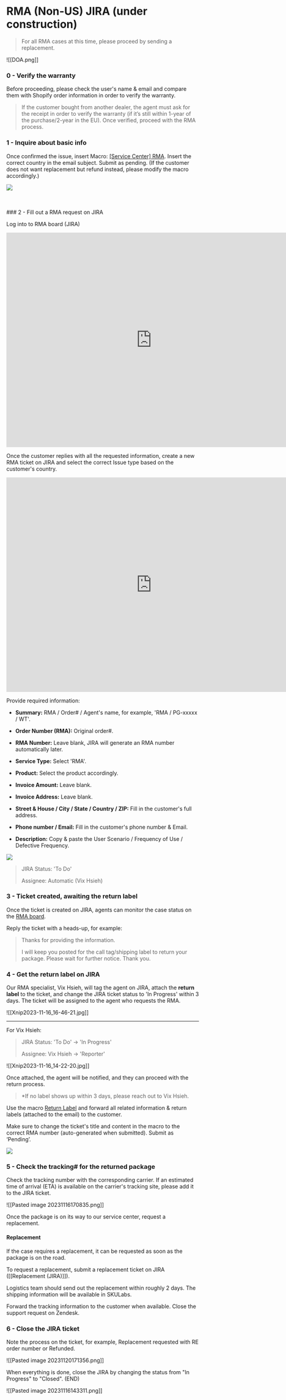 # RMA (Non-US) JIRA (under construction)
> For all RMA cases at this time, please proceed by sending a replacement.

![[DOA.png]]

### 0 - Verify the warranty
Before proceeding, please check the user's name & email and compare them with Shopify order information in order to verify the warranty.  

> If the customer bought from another dealer, the agent must ask for the receipt in order to verify the warranty (if it’s still within 1-year of the purchase/2-year in the EU). Once verified, proceed with the RMA process. 


### 1 - Inquire about basic info
Once confirmed the issue, insert Macro: <u>[Service Center] RMA</u>. Insert the correct country in the email subject. Submit as pending. (If the customer does not want replacement but refund instead, please modify the macro accordingly.)
   
![](https://lh6.googleusercontent.com/VWCN-i96sVs83WirSHbHUjLjE6IOMz_tEljtrtdN49Ku8VgFigOz_cE275qTC8_QTIU9UGzaP7dcyckopW74_JvDJBtfRRslCj1bil2P88Nod7buknQFs2nb2X5TB6VDXC0yx4HM3fVDeKj77K7VTp5_n4rGYeEgkfydUqVHygX-yywoKsjY20Ci_z1w)

<br>
<br>
### 2 - Fill out a RMA request on JIRA

Log into to RMA board (JIRA)

<iframe src="https://docs.google.com/presentation/d/e/2PACX-1vTJYyJaL00w9dJob_94CCS6jpHLrX6yDo7k1t2FjN_tHWuUxkFEVRRSzMDgvkg5Ejb1ya-ErAKwr-Hm/embed?start=false&loop=false" frameborder="0" width="760" height="560" allowfullscreen="true" mozallowfullscreen="true" webkitallowfullscreen="true"></iframe>

Once the customer replies with all the requested information, create a new RMA ticket on JIRA and select the correct Issue type based on the customer's country.

<iframe src="https://docs.google.com/presentation/d/e/2PACX-1vTrk2zOaLzrOk9-PegNYmb8wOdl5Ecvo03CZQt4l448H7yBMxsH-wVadcMSGTIvbtLwU_3e3hgmM6-b/embed?start=false&loop=false" frameborder="0" width="760" height="560" allowfullscreen="true" mozallowfullscreen="true" webkitallowfullscreen="true"></iframe>

Provide required information:

-  **Summary:** RMA / Order# / Agent's name, for example, 'RMA / PG-xxxxx / WT'.

-  **Order Number (RMA):** Original order#.

-  **RMA Number:** Leave blank, JIRA will generate an RMA number automatically later.

-  **Service Type:** Select 'RMA'.

-  **Product:** Select the product accordingly.

-  **Invoice Amount:** Leave blank.

-  **Invoice Address:** Leave blank.

-  **Street & House / City / State / Country / ZIP:** Fill in the customer's full address.

-  **Phone number / Email:** Fill in the customer's phone number & Email.

-  **Description:** Copy & paste the User Scenario / Frequency of Use / Defective Frequency.

![](https://lh6.googleusercontent.com/EAamxZ1yeMdxamyiDcaYoAPlFajXdWvGS-nQRkYgw-Z_6UeDMm8pbuQdKlKz5m0ChN8Cx8ZXu1jEfxA4X6Hhyxnun4jTPbyQwhn3yE04ZLP4ndwsHvnLK4Lr9zev145jlL6oclvqWIdxX095VpBeq9pwhZQCVuGiKR9QFcSkdBRc6I3x6R1TuCSqJXiG)

>JIRA Status: 'To Do' 
>
>Assignee: Automatic (Vix Hsieh)

### 3 - Ticket created, awaiting the return label
Once the ticket is created on JIRA, agents can monitor the case status on the [RMA board](https://positivegrid.atlassian.net/jira/software/projects/RMA/boards/63).
   
Reply the ticket with a heads-up, for example:
   
> Thanks for providing the information. 
> 
> I will keep you posted for the call tag/shipping label to return your package. Please wait for further notice. Thank you.

### 4 - Get the return label on JIRA
Our RMA specialist, Vix Hsieh, will tag the agent on JIRA, attach the **return label** to the ticket, and change the JIRA ticket status to 'In Progress' within 3 days. The ticket will be assigned to the agent who requests the RMA. 

![[Xnip2023-11-16_16-46-21.jpg]]

---
For Vix Hsieh:
>JIRA Status: 'To Do' -> 'In Progress' 
>
>Assignee: Vix Hsieh -> 'Reporter'

![[Xnip2023-11-16_14-22-20.jpg]]


Once attached, the agent will be notified, and they can proceed with the return process.
   
> *If no label shows up within 3 days, please reach out to Vix Hsieh.
   
Use the macro <u>Return Label</u> and forward all related information & return labels (attached to the email) to the customer.

Make sure to change the ticket's title and content in the macro to the correct RMA number (auto-generated when submitted). Submit as ‘Pending’.

![](https://lh4.googleusercontent.com/aFXpy4fy14uQl2hD2arD2cgokM_9v7Meim6stgbBx43Tj7T4L6CHq2I1xwgx1d3cfFO4kL-2Z2ckRdwDAsJbrXSDXoL7V5pSynZBnQgU3XU2aFRFGJ-Bf1mtV5vk66sHEkcXKOHuAuncPKdBH4pB2j62xjxyI6OGtDiRQ4ygHlFgYaETt0UL456f1H4H)

### 5 - Check the tracking# for the returned package
Check the tracking number with the corresponding carrier. If an estimated time of arrival (ETA) is available on the carrier's tracking site, please add it to the JIRA ticket.

![[Pasted image 20231116170835.png]]

Once the package is on its way to our service center, request a replacement.

#### Replacement
If the case requires a replacement, it can be requested as soon as the package is on the road. 

To request a replacement, submit a replacement ticket on JIRA ([[Replacement (JIRA)]]).
   
Logistics team should send out the replacement within roughly 2 days. The shipping information will be available in SKULabs. 

Forward the tracking information to the customer when available. Close the support request on Zendesk.

### 6 - Close the JIRA ticket
Note the process on the ticket, for example, Replacement requested with RE order number or Refunded.

![[Pasted image 20231120171356.png]]

When everything is done, close the JIRA by changing the status from "In Progress" to "Closed". (END)

![[Pasted image 20231116143311.png]]